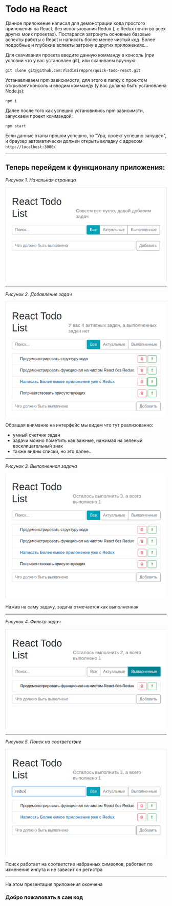 # Todo на React
Данное приложение написал для демонстрации кода простого приложения на React, без использования Redux (, с Redux почти во всех других моих проектах).
Постарался затронуть основные базовые аспекты работы с React и написать более менее чистый код.
Более подробные и глубокие аспекты затрону в других приложениях...

Для скачивания проекта введите данную комманду  в консоль (при условии что у вас установлен git), или скачиваем вручную: 
```
git clone git@github.com:VladimirAppre/quick-todo-react.git
```
Устанавливаем npm зависимости, для этого в папку с проектом открываеv консоль и вводим комманду (у вас должна быть установлена Node.js):
```
npm i
```
Далее после того как успешно установились npm зависимсти, запускаем проект коммандой:
```
npm start
```

Если данные этапы прошли успешно, то "Ура, проект успешно запущен", и браузер автоматически должен открыть вкладку с адресом: ```http://localhost:3000/```
____


## Теперь перейдем к функционалу приложения:

*Рисунок 1. Начальная страница* 

![](readme-assets/initial.png)

----
*Рисунок 2. Добавление задач* 

![](readme-assets/addTask.png)

Обращая внимание на интерфейс мы видем что тут реализованно: 
 + умный счетчик задач
 + задачи можно пометить как важные, нажимая на зеленый восклицательный знак
 + также видны списки, но это далее...
 ----
 *Рисунок 3. Выполненная задача* 
 
 ![](readme-assets/doneTask.png)
 
 Нажав на саму задачу, задача отмечается как выполненная
 
 ----
 
  *Рисунок 4. Фильтр задач* 
  
  ![](readme-assets/filter.png)
  
 ----
  
 *Рисунок 5. Поиск на соответствие* 
    
 ![](readme-assets/search.png)
 
 Поиск работает на соответстие набранных символов, работает по изменение инпута и  не зависит он регистра
 
 ----
 На этом презентация приложения окончена
  ### Добро пожаловать в сам код
 

